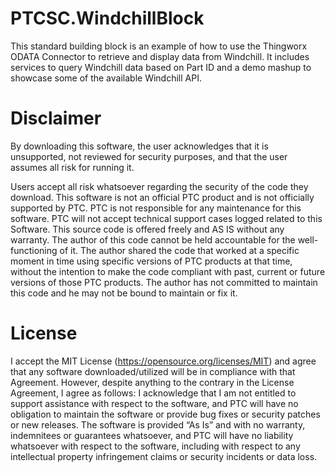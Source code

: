 # PTCSC.WindchillBlock
This standard building block is an example of how to use the Thingworx ODATA Connector to retrieve and display data from Windchill. It includes services to query Windchill data based on Part ID and a demo mashup to showcase some of the available Windchill API. 

# Disclaimer
By downloading this software, the user acknowledges that it is unsupported, not reviewed for security purposes, and that the user assumes all risk for running it.

Users accept all risk whatsoever regarding the security of the code they download.
This software is not an official PTC product and is not officially supported by PTC.
PTC is not responsible for any maintenance for this software.
PTC will not accept technical support cases logged related to this Software.
This source code is offered freely and AS IS without any warranty.
The author of this code cannot be held accountable for the well-functioning of it.
The author shared the code that worked at a specific moment in time using specific versions of PTC products at that time, without the intention to make the code compliant with past, current or future versions of those PTC products.
The author has not committed to maintain this code and he may not be bound to maintain or fix it.

# License
I accept the MIT License (https://opensource.org/licenses/MIT) and agree that any software downloaded/utilized will be in compliance with that Agreement. However, despite anything to the contrary in the License Agreement, I agree as follows:
I acknowledge that I am not entitled to support assistance with respect to the software, and PTC will have no obligation to maintain the software or provide bug fixes or security patches or new releases.
The software is provided “As Is” and with no warranty, indemnitees or guarantees whatsoever, and PTC will have no liability whatsoever with respect to the software, including with respect to any intellectual property infringement claims or security incidents or data loss.
